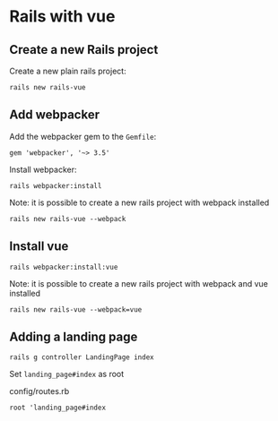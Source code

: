 # Rails with vue

## Create a new Rails project
Create a new plain rails project:
```
rails new rails-vue
```

## Add webpacker

Add the webpacker gem to the `Gemfile`:

```
gem 'webpacker', '~> 3.5'
```

Install webpacker:

```
rails webpacker:install
```

Note: it is possible to create a new rails project with webpack installed
```
rails new rails-vue --webpack
```

## Install vue

```
rails webpacker:install:vue
```

Note: it is possible to create a new rails project with webpack and vue installed
```
rails new rails-vue --webpack=vue
```

## Adding a landing page

```
rails g controller LandingPage index
```

Set `landing_page#index` as root

config/routes.rb
```
root 'landing_page#index
```